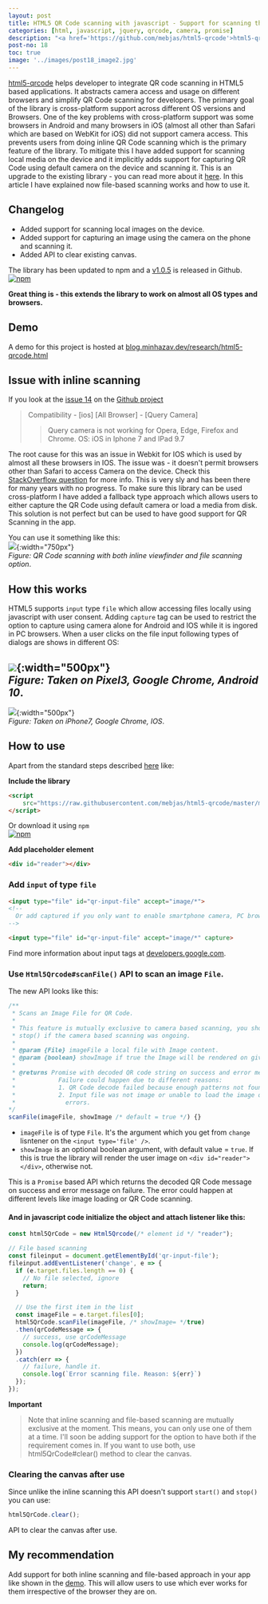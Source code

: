 ```yaml
---
layout: post
title: HTML5 QR Code scanning with javascript - Support for scanning the local file and using default camera added (v1.0.5)
categories: [html, javascript, jquery, qrcode, camera, promise]
description: "<a href='https://github.com/mebjas/html5-qrcode'>html5-qrcode</a> helps developer to integrate QR code scanning in HTML5 based applications. It abstracts camera access and usage on different browsers and simplify QR Code scanning for developers. The primary goal of the library is cross-platform support across different OS versions and Browsers. One of the key problems with cross-platform support was some browsers in Android and many browsers in iOS (almost all other than Safari which are based on WebKit for iOS) did not support camera access. This prevents users from doing inline QR Code scanning which is the primary feature of the library. To mitigate this I have added support for scanning local media on the device and it implicitly adds support for capturing QR Code using default camera on the device and scanning it. This is an upgrade to the existing library - you can read more about it <a href='./HTML5-QR-Code-scanning-launched-v1.0.1/'>here</a>. In this article I have explained now file-based scanning works and how to use it."
post-no: 18
toc: true
image: '../images/post18_image2.jpg'
---
```

<a href='https://github.com/mebjas/html5-qrcode'>html5-qrcode</a> helps developer to integrate QR code scanning in HTML5 based applications. It abstracts camera access and usage on different browsers and simplify QR Code scanning for developers. The primary goal of the library is cross-platform support across different OS versions and Browsers. One of the key problems with cross-platform support was some browsers in Android and many browsers in iOS (almost all other than Safari which are based on WebKit for iOS) did not support camera access. This prevents users from doing inline QR Code scanning which is the primary feature of the library. To mitigate this I have added support for scanning local media on the device and it implicitly adds support for capturing QR Code using default camera on the device and scanning it. This is an upgrade to the existing library - you can read more about it <a href='../HTML5-QR-Code-scanning-launched-v1.0.1/'>here</a>. In this article I have explained now file-based scanning works and how to use it.

## Changelog
 - Added support for scanning local images on the device.
 - Added support for capturing an image using the camera on the phone and scanning it.
 - Added API to clear existing canvas.

The library has been updated to npm and a [v1.0.5](https://github.com/mebjas/html5-qrcode/releases/tag/v1.0.5) is released in Github.<br>
[![npm](https://nodei.co/npm/html5-qrcode.png)](https://www.npmjs.com/package/html5-qrcode)

**Great thing is - this extends the library to work on almost all OS types and browsers.**

## Demo
A demo for this project is hosted at [blog.minhazav.dev/research/html5-qrcode.html](https://blog.minhazav.dev/research/html5-qrcode.html)

## Issue with inline scanning
If you look at the [issue 14](https://github.com/mebjas/html5-qrcode/issues/14) on the [Github project](https://github.com/mebjas/html5-qrcode)
> Compatibility - [ios] [All Browser] - [Query Camera]
>
>> Query camera is not working for Opera, Edge, Firefox and Chrome.
>> OS: iOS in Iphone 7 and IPad 9.7

The root cause for this was an issue in Webkit for IOS which is used by almost all these browsers in IOS. The issue was - it doesn't permit browsers other than Safari to access Camera on the device. Check this [StackOverflow question](https://stackoverflow.com/questions/51501642/chrome-and-firefox-are-not-able-to-access-iphone-camera) for more info. This is very sly and has been there for many years with no progress. To make sure this library can be used cross-platform I have added a fallback type approach which allows users to either capture the QR Code using default camera or load a media from disk. This solution is not perfect but can be used to have good support for QR Scanning in the app.

You can use it something like this:<br>
![](../images/post18_image3.png){:width="750px"}<br>
_Figure: QR Code scanning with both inline viewfinder and file scanning option_.

## How this works
HTML5 supports `input` type `file` which allow accessing files locally using javascript with user consent. Adding `capture` tag can be used to restrict the option to capture using camera alone for Android and IOS while it is ingored in PC browsers. When a user clicks on the file input following types of dialogs are shows in different OS:

![](../images/post18_image1.png){:width="500px"}<br>
_Figure: Taken on Pixel3, Google Chrome, Android 10_.
-

![](../images/post18_image2.jpg){:width="500px"}<br>
_Figure: Taken on iPhone7, Google Chrome, IOS_.

## How to use
Apart from the standard steps described [here](../HTML5-QR-Code-scanning-launched-v1.0.1/#how-to-use) like:

**Include the library**
```html
<script 
    src="https://raw.githubusercontent.com/mebjas/html5-qrcode/master/minified/html5-qrcode.min.js">
</script>
```

Or download it using `npm`<br>
[![npm](https://nodei.co/npm/html5-qrcode.png)](https://www.npmjs.com/package/html5-qrcode)

**Add placeholder element**
```html
<div id="reader"></div>
```

### Add `input` of type `file`
```html
<input type="file" id="qr-input-file" accept="image/*">
<!-- 
  Or add captured if you only want to enable smartphone camera, PC browsers will ignore it.
-->

<input type="file" id="qr-input-file" accept="image/*" capture>
```
Find more information about input tags at [developers.google.com](https://developers.google.com/web/fundamentals/media/capturing-images).

### Use `Html5Qrcode#scanFile()` API to scan an image `File`.
The new API looks like this:
```js
/**
 * Scans an Image File for QR Code.
 * 
 * This feature is mutually exclusive to camera based scanning, you should call
 * stop() if the camera based scanning was ongoing.
 * 
 * @param {File} imageFile a local file with Image content.
 * @param {boolean} showImage if true the Image will be rendered on given element.
 * 
 * @returns Promise with decoded QR code string on success and error message on failure.
 *            Failure could happen due to different reasons:
 *            1. QR Code decode failed because enough patterns not found in image.
 *            2. Input file was not image or unable to load the image or other image load
 *              errors.
*/
scanFile(imageFile, showImage /* default = true */) {}
```
 - `imageFile` is of type `File`. It's the argument which you get from `change` lisntener on the `<input type='file' />`.
 - `showImage` is an optional boolean argument, with default value = `true`. If this is true the library will render the user image on `<div id="reader"></div>`, otherwise not.

This is a `Promise` based API which returns the decoded QR Code message on success and error message on failure. The error could happen at different levels like image loading or QR Code scanning.

#### And in javascript code initialize the object and attach listener like this:
```js
const html5QrCode = new Html5Qrcode(/* element id */ "reader");

// File based scanning
const fileinput = document.getElementById('qr-input-file');
fileinput.addEventListener('change', e => {
  if (e.target.files.length == 0) {
    // No file selected, ignore 
    return;
  }

  // Use the first item in the list
  const imageFile = e.target.files[0];
  html5QrCode.scanFile(imageFile, /* showImage= */true)
  .then(qrCodeMessage => {
    // success, use qrCodeMessage
    console.log(qrCodeMessage);
  })
  .catch(err => {
    // failure, handle it.
    console.log(`Error scanning file. Reason: ${err}`)
  });
});
```

**Important**
> Note that inline scanning and file-based scanning are mutually exclusive at the moment. This means, you can only use one of them at a time. I'll soon be adding support for the option to have both if the requirement comes in. If you want to use both, use html5QrCode#clear() method to clear the canvas.

### Clearing the canvas after use
Since unlike the inline scanning this API doesn't support `start()` and `stop()` you can use:
```js
html5QrCode.clear();
```
API to clear the canvas after use.

## My recommendation
Add support for both inline scanning and file-based approach in your app like shown in the [demo](https://blog.minhazav.dev/research/html5-qrcode.html). This will allow users to use which ever works for them irrespective of the browser they are on.
